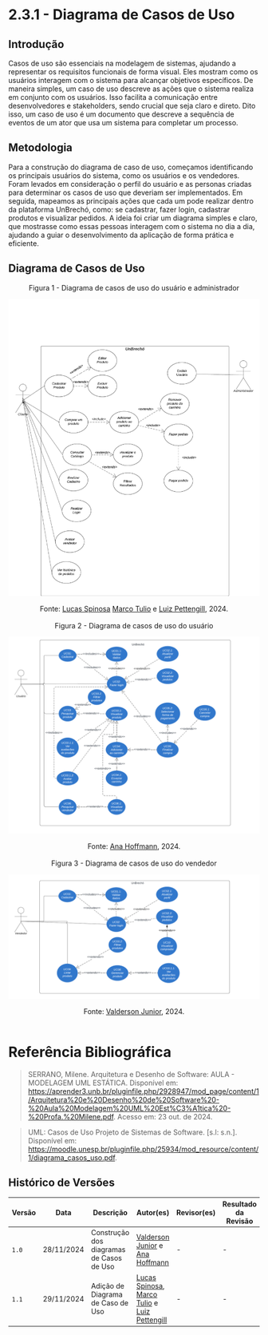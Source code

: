 # 2.3.1 - Diagrama de Casos de Uso

## Introdução

Casos de uso são essenciais na modelagem de sistemas, ajudando a representar os requisitos funcionais de forma visual. Eles mostram como os usuários interagem com o sistema para alcançar objetivos específicos. De maneira simples, um caso de uso descreve as ações que o sistema realiza em conjunto com os usuários. Isso facilita a comunicação entre desenvolvedores e stakeholders, sendo crucial que seja claro e direto. Dito isso, um caso de uso é um documento que descreve a sequência de eventos de um ator que usa um sistema para completar um processo.

## Metodologia

Para a construção do diagrama de caso de uso, começamos identificando os principais usuários do sistema, como os usuários e os vendedores. Foram levados em consideração o perfil do usuário e as personas criadas para determinar os casos de uso que deveriam ser implementados. Em seguida, mapeamos as principais ações que cada um pode realizar dentro da plataforma UnBrechó, como: se cadastrar, fazer login, cadastrar produtos e visualizar pedidos. A ideia foi criar um diagrama simples e claro, que mostrasse como essas pessoas interagem com o sistema no dia a dia, ajudando a guiar o desenvolvimento da aplicação de forma prática e eficiente.

## Diagrama de Casos de Uso

<figcaption align="center">Figura 1 - Diagrama de casos de uso do usuário e administrador</figcaption>

![Diagrama de Casos de Uso - Usuário e Administrador](../Imagens/diagrama_caso_uso.png)

<figcaption align="center">Fonte:
<a href="https://github.com/valdersonjr" target="_blank">Lucas Spinosa</a> <a href="https://github.com/MarcoTulioSoares" target="_blank">Marco Tulio</a> e <a href="https://github.com/LuizPettengill" target="_blank">Luiz Pettengill</a>, 2024.
</figcaption><br>

<figcaption align="center">Figura 2 - Diagrama de casos de uso do usuário</figcaption>

![Diagrama de Casos de Uso - Usuário](../Imagens/DiagramaDeCasosDeUsoUsuario.png)

<figcaption align="center">Fonte: 
<a href="https://github.com/AnHoff" target="_blank">Ana Hoffmann</a>, 2024.
</figcaption><br>

<figcaption align="center">Figura 3 - Diagrama de casos de uso do vendedor</figcaption>

![Diagrama de Casos de Uso - Vendedor](../Imagens/DiagramaDeCasosDeUsoVendedor.png)

<figcaption align="center">Fonte:
<a href="https://github.com/valdersonjr" target="_blank">Valderson Junior</a>, 2024.
</figcaption><br>

# Referência Bibliográfica

 > SERRANO, Milene. Arquitetura e Desenho de Software: AULA - MODELAGEM UML ESTÁTICA. Disponível em: <https://aprender3.unb.br/pluginfile.php/2928947/mod_page/content/1/Arquitetura%20e%20Desenho%20de%20Software%20-%20Aula%20Modelagem%20UML%20Est%C3%A1tica%20-%20Profa.%20Milene.pdf>. Acesso em: 23 out. de 2024.

 >UML: Casos de Uso Projeto de Sistemas de Software. [s.l: s.n.]. Disponível em: <https://moodle.unesp.br/pluginfile.php/25934/mod_resource/content/1/diagrama_casos_uso.pdf>.

 ## Histórico de Versões

| Versão | Data | Descrição | Autor(es) | Revisor(es) | Resultado da Revisão |
| ------ | ---- | --------- | --------- | ----------- | -------------------- |
| `1.0` | 28/11/2024 | Construção dos diagramas de Casos de Uso | [Valderson Junior](https://github.com/valdersonjr) e [Ana Hoffmann](https://github.com/AnHoff) | - | - |
| `1.1` | 29/11/2024 | Adição de Diagrama de Caso de Uso | [Lucas Spinosa](https://github.com/valdersonjr), [Marco Tulio](https://github.com/MarcoTulioSoares) e [Luiz Pettengill](https://github.com/LuizPettengill) | - | - |